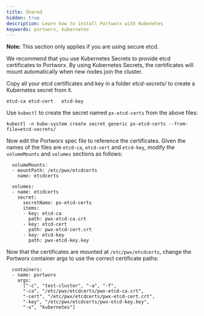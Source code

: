 ```yaml
---
title: Shared
hidden: true
description: Learn how to install Portworx with Kubenetes
keywords: portworx, kubernetes
---
```


**Note:** This section only applies if you are using secure etcd.

We recommend that you use Kubernetes Secrets to provide etcd certificates to Portworx. By using Kubernetes Secrets, the certificates will mount automatically when new nodes join the cluster.

Copy all your etcd certificates and key in a folder _etcd-secrets/_ to create a Kubernetes secret from it.

```text
etcd-ca etcd-cert   etcd-key
```

Use `kubectl` to create the secret named `px-etcd-certs` from the above files:

```text
kubectl -n kube-system create secret generic px-etcd-certs --from-file=etcd-secrets/
```

Now edit the Portworx spec file to reference the certificates. Given the names of the files are `etcd-ca`, `etcd-cert` and `etcd-key`, modify the `volumeMounts` and `volumes` sections as follows:

```text
  volumeMounts:
  - mountPath: /etc/pwx/etcdcerts
    name: etcdcerts
```

```output
  volumes:
  - name: etcdcerts
    secret:
      secretName: px-etcd-certs
      items:
      - key: etcd-ca
        path: pwx-etcd-ca.crt
      - key: etcd-cert
        path: pwx-etcd-cert.crt
      - key: etcd-key
        path: pwx-etcd-key.key
```

Now that the certificates are mounted at `/etc/pwx/etcdcerts`, change the Portworx container args to use the correct certificate paths:

```text
  containers:
  - name: portworx
    args:
      ["-c", "test-cluster", "-a", "-f",
      "-ca", "/etc/pwx/etcdcerts/pwx-etcd-ca.crt",
      "-cert", "/etc/pwx/etcdcerts/pwx-etcd-cert.crt",
      "-key", "/etc/pwx/etcdcerts/pwx-etcd-key.key",
      "-x", "kubernetes"]
```
